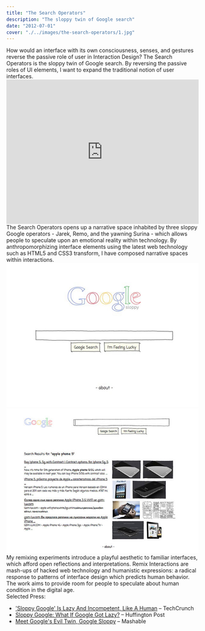 ```yaml
---
title: "The Search Operators"
description: "The sloppy twin of Google search"
date: "2012-07-01"
cover: "./../images/the-search-operators/1.jpg"
---
```

<div class="text">How would an interface with its own consciousness, senses, and gestures reverse the passive role of user in Interaction Design? The Search Operators is the sloppy twin of Google search. By reversing the passive roles of UI elements, I want to expand the traditional notion of user interfaces. </div>

<div class="video">
<div style="padding:75% 0 0 0;position:relative;"><iframe src="https://player.vimeo.com/video/20571211?title=0&byline=0&portrait=0" style="position:absolute;top:0;left:0;width:100%;height:100%;" frameborder="0" allow="autoplay; fullscreen" allowfullscreen></iframe></div><script src="https://player.vimeo.com/api/player.js"></script>
</div>

<div class="text">
The Search Operators opens up a narrative space inhabited by three sloppy Google operators - Jarek, Remo, and the yawning Surina - which allows people to speculate upon an emotional reality within technology. By anthropomorphizing interface elements using the latest web technology such as HTML5 and CSS3 transform, I have composed narrative spaces within interactions.
</div>

<div class="row two">
  <img src="./../images/the-search-operators/1.jpg" />
  <img src="./../images/the-search-operators/3.jpg" />
</div>


<div class="text">
My remixing experiments introduce a playful aesthetic to familiar interfaces, which afford open reflections and interpretations. Remix Interactions are mash-ups of hacked web technology and humanistic expressions: a radical response to patterns of interface design which predicts human behavior. The work aims to provide room for people to speculate about human condition in the digital age.
</div>

<div class="text">Selected Press:</div>

* ['Sloppy Google' Is Lazy And Incompetent, Like A Human](https://techcrunch.com/2011/03/02/youre-sitting-in-a-chair-in-the-sky/) – TechCrunch
* [Sloppy Google: What If Google Got Lazy?](http://www.huffingtonpost.com/2011/03/04/sloppy-google_n_831596.html) – Huffington Post
* [Meet Google's Evil Twin, Google Sloppy](http://mashable.com/2011/03/04/google-sloppy-video/) – Mashable
